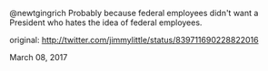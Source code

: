 @newtgingrich Probably because federal employees didn't want a President who hates the idea of federal employees. 

original: http://twitter.com/jimmylittle/status/839711690228822016 

March 08, 2017